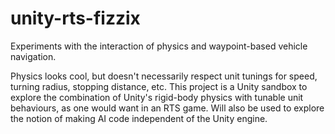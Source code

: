 unity-rts-fizzix
================

Experiments with the interaction of physics and waypoint-based vehicle navigation.

Physics looks cool, but doesn't necessarily respect unit tunings for speed, turning
radius, stopping distance, etc. This project is a Unity sandbox to explore the combination
of Unity's rigid-body physics with tunable unit behaviours, as one would want in an
RTS game. Will also be used to explore the notion of making AI code independent of
the Unity engine.
